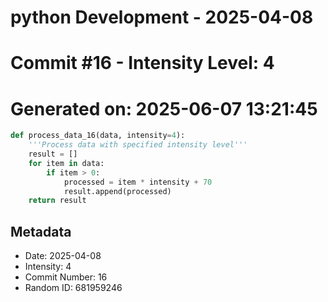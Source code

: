 ﻿# python Development - 2025-04-08
# Commit #16 - Intensity Level: 4
# Generated on: 2025-06-07 13:21:45
```python
def process_data_16(data, intensity=4):
    '''Process data with specified intensity level'''
    result = []
    for item in data:
        if item > 0:
            processed = item * intensity + 70
            result.append(processed)
    return result
```
## Metadata
- Date: 2025-04-08
- Intensity: 4
- Commit Number: 16
- Random ID: 681959246
